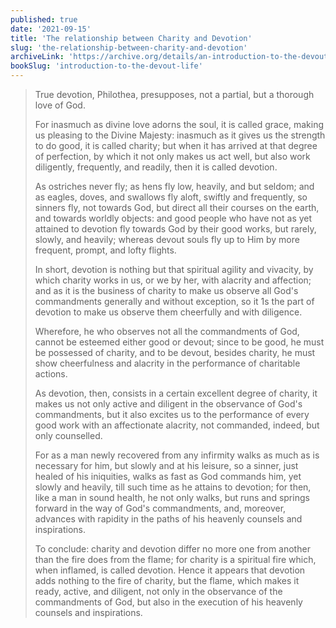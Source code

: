 ```yaml
---
published: true
date: '2021-09-15'
title: 'The relationship between Charity and Devotion'
slug: 'the-relationship-between-charity-and-devotion'
archiveLink: 'https://archive.org/details/an-introduction-to-the-devout-life/page/2?view=theater'
bookSlug: 'introduction-to-the-devout-life'
---
```


> True devotion, Philothea, presupposes, not a partial, but a thorough love of God.
>
> For inasmuch as divine love adorns the soul, it is called grace, making us pleasing to the Divine Majesty: inasmuch as it gives us the strength to do good, it is called charity; but when it has arrived at that degree of perfection, by which it not only makes us act well, but also work diligently, frequently, and readily, then it is called devotion.
>
> As ostriches never fly; as hens fly low, heavily, and but seldom; and as eagles, doves, and swallows fly aloft, swiftly and frequently, so sinners fly, not towards God, but direct all their courses on the earth, and towards worldly objects: and good people who have not as yet attained to devotion fly towards God by their good works, but rarely, slowly, and heavily; whereas devout souls fly up to Him by more frequent, prompt, and lofty flights.
>
> In short, devotion is nothing but that spiritual agility and vivacity, by which charity works in us, or we by her, with alacrity and affection; and as it is the business of charity to make us observe all God's commandments generally and without exception, so it 1s the part of devotion to make us observe them cheerfully and with diligence.
>
> Wherefore, he who observes not all the commandments of God, cannot be esteemed either good or devout; since to be good, he must be possessed of charity, and to be devout, besides charity, he must show cheerfulness and alacrity in the performance of charitable actions.
>
> As devotion, then, consists in a certain excellent degree of charity, it makes us not only active and diligent in the observance of God's commandments, but it also excites us to the performance of every good work with an affectionate alacrity, not commanded, indeed, but only counselled.
>
> For as a man newly recovered from any infirmity walks as much as is necessary for him, but slowly and at his leisure, so a sinner, just healed of his iniquities, walks as fast as God commands him, yet slowly and heavily, till such time as he attains to devotion; for then, like a man in sound health, he not only walks, but runs and springs forward in the way of God's commandments, and, moreover, advances with rapidity in the paths of his heavenly counsels and inspirations.
>
> To conclude: charity and devotion differ no more one from another than the fire does from the flame; for charity is a spiritual fire which, when inflamed, is called devotion. Hence it appears that devotion adds nothing to the fire of charity, but the flame, which makes it ready, active, and diligent, not only in the observance of the commandments of God, but also in the execution of his heavenly counsels and inspirations.